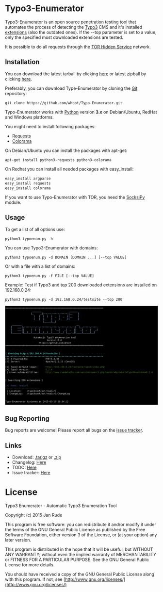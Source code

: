 Typo3-Enumerator
===============

Typo3-Enumerator is an open source penetration testing tool that automates the process of detecting the [Typo3](https://typo3.org) CMS and it's installed [extensions](https://typo3.org/extensions/repository/?id=23&L=0&q=&tx_solr[filter][outdated]=outdated%3AshowOutdated) (also the outdated ones).
If the --top parameter is set to a value, only the specified most downloaded extensions are tested.

It is possible to do all requests through the [TOR Hidden Service](https://www.torproject.org/) network.

Installation
----

You can download the latest tarball by clicking [here](https://github.com/whoot/Typo-Enumerator/tarball/master) or latest zipball by clicking  [here](https://github.com/whoot/Typo-Enumerator/zipball/master).

Preferably, you can download Type-Enumerator by cloning the [Git](https://github.com/whoot/Typo-Enumerator) repository:

    git clone https://github.com/whoot/Typo-Enumerator.git

Typo-Enumerator works with [Python](http://www.python.org/download/) version **3.x** on Debian/Ubuntu, RedHat and Windows platforms.

You might need to install following packages:

* [Requests](https://pypi.python.org/pypi/requests/)
* [Colorama](https://pypi.python.org/pypi/colorama)

On Debian/Ubuntu you can install the packages with apt-get:

	apt-get install python3-requests python3-colorama

On Redhat you can install all needed packages with easy_install:

	easy_install argparse
	easy_install requests
	easy_install colorama

If you want to use Typo-Enumerator with TOR, you need the [SocksiPy](https://code.google.com/p/socksipy-branch/) module.

Usage
----

To get a list of all options use:

    python3 typoenum.py -h

You can use Typo3-Enumerator with domains:

	python3 typoenum.py -d DOMAIN [DOMAIN ...] [--top VALUE]

Or with a file with a list of domains:

	python3 typoenum.py -f FILE [--top VALUE]

Example:
Test if Typo3 and top 200 downloaded extensions are installed on 192.168.0.24:

	python3 typoenum.py -d 192.168.0.24/testsite --top 200
	
![ScreenShot](/doc/Screenshot.jpg)

Bug Reporting
----
Bug reports are welcome! Please report all bugs on the [issue tracker](https://github.com/whoot/Typo-Enumerator/issues).

Links
----

* Download: [.tar.gz](https://github.com/whoot/Typo-Enumerator/tarball/master) or [.zip](https://github.com/whoot/Typo-Enumerator/archive/master.zip)
* Changelog: [Here](https://github.com/whoot/Typo-Enumerator/blob/master/doc/CHANGELOG.md)
* TODO: [Here](https://github.com/whoot/Typo-Enumerator/blob/master/doc/TODO.md)
* Issue tracker: [Here](https://github.com/whoot/Typo-Enumerator/issues)

# License

Typo3 Enumerator - Automatic Typo3 Enumeration Tool

Copyright (c) 2015 Jan Rude

This program is free software: you can redistribute it and/or modify
it under the terms of the GNU General Public License as published by
the Free Software Foundation, either version 3 of the License, or
(at your option) any later version.

This program is distributed in the hope that it will be useful,
but WITHOUT ANY WARRANTY; without even the implied warranty of
MERCHANTABILITY or FITNESS FOR A PARTICULAR PURPOSE.  See the
GNU General Public License for more details.

You should have received a copy of the GNU General Public License
along with this program.  If not, see [http://www.gnu.org/licenses/](http://www.gnu.org/licenses/)